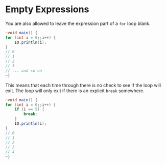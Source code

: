 # Empty Expressions

You are also allowed to leave the expression part of a `for` loop blank.

```java
~void main() {
for (int i = 0;;i++) {
    IO.println(i);
}
// 0
// 1
// 2
// 3
// ... and so on
~}
```

This means that each time through there is no check to see if the loop will exit.
The loop will only exit if there is an explicit `break` somewhere.

```java
~void main() {
for (int i = 0;;i++) {
    if (i == 5) {
        break;
    }
    IO.println(i);
}
// 0
// 1
// 2
// 3
// 4
~}
```
